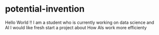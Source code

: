 # potential-invention
Hello World !! I am a student who is currently working on data science and AI
I would like fresh start a project about How AIs work more efficienty
